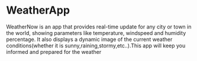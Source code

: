 # WeatherApp
WeatherNow is an app that provides real-time update for any city or town in the world, showing parameters like temperature, windspeed and humidity percentage. It also displays a dynamic image of the current weather conditions(whether it is sunny,raining,stormy,etc..).This app will keep you informed and prepared for the weather
